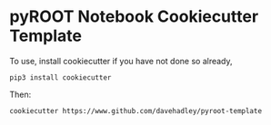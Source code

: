 # pyROOT Notebook Cookiecutter Template

To use, install cookiecutter if you have not done so already,

```
pip3 install cookiecutter
```

Then:

```
cookiecutter https://www.github.com/davehadley/pyroot-template
```
